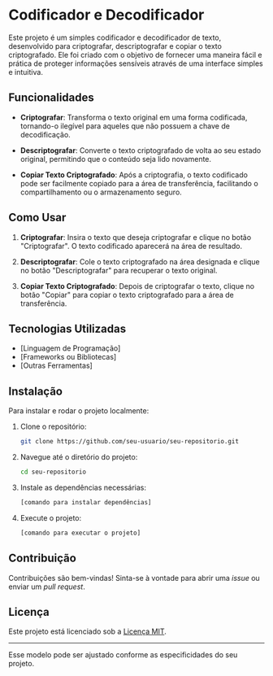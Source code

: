 # Codificador e Decodificador

Este projeto é um simples codificador e decodificador de texto, desenvolvido para criptografar, descriptografar e copiar o texto criptografado. Ele foi criado com o objetivo de fornecer uma maneira fácil e prática de proteger informações sensíveis através de uma interface simples e intuitiva.

## Funcionalidades

- **Criptografar**: Transforma o texto original em uma forma codificada, tornando-o ilegível para aqueles que não possuem a chave de decodificação.
  
- **Descriptografar**: Converte o texto criptografado de volta ao seu estado original, permitindo que o conteúdo seja lido novamente.
  
- **Copiar Texto Criptografado**: Após a criptografia, o texto codificado pode ser facilmente copiado para a área de transferência, facilitando o compartilhamento ou o armazenamento seguro.

## Como Usar

1. **Criptografar**: Insira o texto que deseja criptografar e clique no botão "Criptografar". O texto codificado aparecerá na área de resultado.
  
2. **Descriptografar**: Cole o texto criptografado na área designada e clique no botão "Descriptografar" para recuperar o texto original.
  
3. **Copiar Texto Criptografado**: Depois de criptografar o texto, clique no botão "Copiar" para copiar o texto criptografado para a área de transferência.

## Tecnologias Utilizadas

- [Linguagem de Programação]
- [Frameworks ou Bibliotecas]
- [Outras Ferramentas]

## Instalação

Para instalar e rodar o projeto localmente:

1. Clone o repositório:
   ```bash
   git clone https://github.com/seu-usuario/seu-repositorio.git
   ```
2. Navegue até o diretório do projeto:
   ```bash
   cd seu-repositorio
   ```
3. Instale as dependências necessárias:
   ```bash
   [comando para instalar dependências]
   ```
4. Execute o projeto:
   ```bash
   [comando para executar o projeto]
   ```

## Contribuição

Contribuições são bem-vindas! Sinta-se à vontade para abrir uma _issue_ ou enviar um _pull request_.

## Licença

Este projeto está licenciado sob a [Licença MIT](LICENSE).

---

Esse modelo pode ser ajustado conforme as especificidades do seu projeto.
